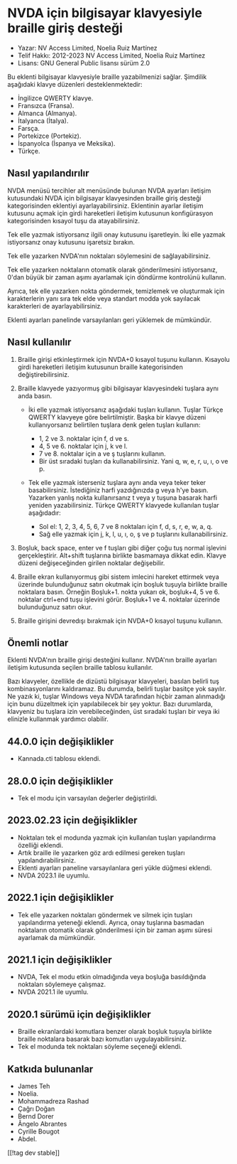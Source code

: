 # NVDA için bilgisayar klavyesiyle braille giriş desteği #

* Yazar: NV Access Limited, Noelia Ruiz Martínez
* Telif Hakkı: 2012-2023 NV Access Limited, Noelia Ruiz Martínez
* Lisans: GNU General Public lisansı sürüm 2.0

Bu eklenti bilgisayar klavyesiyle braille yazabilmenizi sağlar. Şimdilik
aşağıdaki klavye düzenleri desteklenmektedir:

* İngilizce QWERTY klavye.
* Fransızca (Fransa).
* Almanca (Almanya).
* İtalyanca (İtalya).
* Farsça.
* Portekizce (Portekiz).
* İspanyolca (İspanya ve Meksika).
* Türkçe.

## Nasıl yapılandırılır

NVDA menüsü tercihler alt menüsünde bulunan NVDA ayarları iletişim
kutusundaki NVDA için bilgisayar klavyesinden braille giriş desteği
kategorisinden eklentiyi ayarlayabilirsiniz. Eklentinin ayarlar iletişim
kutusunu açmak için girdi hareketleri iletişim kutusunun konfigürasyon
kategorisinden kısayol tuşu da atayabilirsiniz.

Tek elle yazmak istiyorsanız ilgili onay kutusunu işaretleyin. İki elle
yazmak istiyorsanız onay kutusunu işaretsiz bırakın.

Tek elle yazarken NVDA'nın noktaları söylemesini de sağlayabilirsiniz.

Tek elle yazarken noktaların otomatik olarak gönderilmesini istiyorsanız,
0'dan büyük bir zaman aşımı ayarlamak için döndürme kontrolünü kullanın.

Ayrıca, tek elle yazarken nokta göndermek, temizlemek ve oluşturmak için
karakterlerin yanı sıra tek elde veya standart modda yok sayılacak
karakterleri de ayarlayabilirsiniz.

Eklenti ayarları panelinde varsayılanları geri yüklemek de mümkündür.

## Nasıl kullanılır

1. Braille girişi etkinleştirmek için NVDA+0 kısayol tuşunu
   kullanın. Kısayolu girdi hareketleri iletişim kutusunun braille
   kategorisinden değiştirebilirsiniz.
2. Braille klavyede yazıyormuş gibi bilgisayar klavyesindeki tuşlara aynı
   anda basın.

	* İki elle yazmak istiyorsanız aşağıdaki tuşları kullanın. Tuşlar Türkçe
	  QWERTY klavyeye göre belirtilmiştir. Başka bir klavye düzeni
	  kullanıyorsanız belirtilen tuşlara denk gelen tuşları kullanın:

		* 1, 2 ve 3. noktalar için f, d ve s.
		* 4, 5 ve 6. noktalar için j, k ve l.
		* 7 ve 8. noktalar için a ve ş tuşlarını kullanın.
		* Bir üst sıradaki tuşları da kullanabilirsiniz. Yani q, w, e, r, u, ı, o
		  ve p.

	* Tek elle yazmak isterseniz tuşlara aynı anda veya teker teker
	  basabilirsiniz. İstediğiniz harfi yazdığınızda g veya h'ye
	  basın. Yazarken yanlış nokta kullanırsanız t veya y tuşuna basarak harfi
	  yeniden yazabilirsiniz. Türkçe QWERTY klavyede kullanılan tuşlar
	  aşağıdadır:

		* Sol el: 1, 2, 3, 4, 5, 6, 7 ve 8 noktaları için f, d, s, r, e, w, a, q.
		* Sağ elle yazmak için j, k, l, u, ı, o, ş ve p tuşlarını
		  kullanabilirsiniz.

3. Boşluk, back space, enter ve f tuşları gibi diğer çoğu tuş normal
   işlevini gerçekleştirir. Alt+shift tuşlarına birlikte basmamaya dikkat
   edin. Klavye düzeni değişeceğinden girilen noktalar değişebilir.
4. Braille ekran kullanıyormuş gibi sistem imlecini hareket ettirmek veya
   üzerinde bulunduğunuz satırı okutmak için boşluk tuşuyla birlikte braille
   noktalara basın. Örneğin Boşluk+1. nokta yukarı ok, boşluk+4, 5 ve
   6. noktalar ctrl+end tuşu işlevini görür. Boşluk+1 ve 4. noktalar
   üzerinde bulunduğunuz satırı okur.
5. Braille girişini devredışı bırakmak için NVDA+0 kısayol tuşunu kullanın.

## Önemli notlar

Eklenti NVDA'nın braille girişi desteğini kullanır. NVDA'nın braille
ayarları iletişim kutusunda seçilen braille tablosu kullanılır.

Bazı klavyeler, özellikle de dizüstü bilgisayar klavyeleri, basılan belirli
tuş kombinasyonlarını kaldıramaz.  Bu durumda, belirli tuşlar basitçe yok
sayılır.  Ne yazık ki, tuşlar Windows veya NVDA tarafından hiçbir zaman
alınmadığı için bunu düzeltmek için yapılabilecek bir şey yoktur.  Bazı
durumlarda, klavyeniz bu tuşlara izin verebileceğinden, üst sıradaki tuşları
bir veya iki elinizle kullanmak yardımcı olabilir.

## 44.0.0 için değişiklikler

* Kannada.cti tablosu eklendi.

## 28.0.0 için değişiklikler

* Tek el modu için varsayılan değerler değiştirildi.

## 2023.02.23 için değişiklikler

* Noktaları tek el modunda yazmak için kullanılan tuşları yapılandırma
  özelliği eklendi.
* Artık braille ile yazarken göz ardı edilmesi gereken tuşları
  yapılandırabilirsiniz.
* Eklenti ayarları paneline varsayılanlara geri yükle düğmesi eklendi.
* NVDA 2023.1 ile uyumlu.

## 2022.1 için değişiklikler

* Tek elle yazarken noktaları göndermek ve silmek için tuşları yapılandırma
  yeteneği eklendi. Ayrıca, onay tuşlarına basmadan noktaların otomatik
  olarak gönderilmesi için bir zaman aşımı süresi ayarlamak da mümkündür.

## 2021.1 için değişiklikler

* NVDA, Tek el modu etkin olmadığında veya boşluğa basıldığında noktaları
  söylemeye çalışmaz.
* NVDA 2021.1 ile uyumlu.

## 2020.1 sürümü için değişiklikler

* Braille ekranlardaki komutlara benzer olarak boşluk tuşuyla birlikte
  braille noktalara basarak bazı komutları uygulayabilirsiniz.
* Tek el modunda tek noktaları söyleme seçeneği eklendi.

## Katkıda bulunanlar

* James Teh
* Noelia.
* Mohammadreza Rashad
* Çağrı Doğan
* Bernd Dorer
* Ângelo Abrantes
* Cyrille Bougot
* Abdel.

[[!tag dev stable]]

